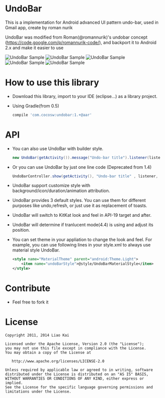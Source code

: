 UndoBar
=======

This is a implementation for Android advanced UI pattern undo-bar, used in Gmail app, create by roman nurik

UndoBar was modified from Roman(@romannurik)'s undobar concept (https://code.google.com/p/romannurik-code/), and backport it to Android 2.x and make it easier to use

![UndoBar Sample](https://github.com/soarcn/UndoBar/blob/master/art/kitkat.png?raw=true)
![UndoBar Sample](https://github.com/soarcn/UndoBar/blob/master/art/redo.png?raw=true)
![UndoBar Sample](https://github.com/soarcn/UndoBar/blob/master/art/refresh.png?raw=true)
![UndoBar Sample](https://github.com/soarcn/UndoBar/blob/master/art/customize.png?raw=true)
![UndoBar Sample](https://github.com/soarcn/UndoBar/blob/master/art/material.png?raw=true)


How to use this library
=======

- Download this library, import to your IDE (eclipse...) as a library project.
- Using Gradle(from 0.5)

    ```groovy
    compile 'com.cocosw:undobar:1.+@aar' 
    ```


API
=======

- You can also use UndoBar with builder style.

    ``` java
    new UndoBar(getActivity()).message("Undo-bar title").listener(listener).show();
    ```
- Or you can use UndoBar by just one line code (Deprecated from 1.4)
    
    ``` java
    UndoBarController.show(getActivity(), "Undo-bar title" , listener, undoToken);
    ```

- UndoBar support customize style with background/icon/duration/animation attribution.
- UndoBar provides 3 default styles. You can use them for different purposes like undo,refresh, or just use it as replacement of toasts.
- UndoBar will switch to KitKat look and feel in API-19 target and after.
- UndoBar will determine if tranlucent mode(4.4) is using and adjust its position.
- You can set theme in your appliation to change the look and feel. For example, you can use following lines in your style.xml to always use material style UndoBar.

    ```xml
    <style name="MaterialTheme" parent="android:Theme.Light">
        <item name="undoBarStyle">@style/UndoBarMaterialStyle</item>
    </style>
    ```

Contribute
=======

- Feel free to fork it


License
=======

    Copyright 2011, 2014 Liao Kai

    Licensed under the Apache License, Version 2.0 (the "License");
    you may not use this file except in compliance with the License.
    You may obtain a copy of the License at

       http://www.apache.org/licenses/LICENSE-2.0

    Unless required by applicable law or agreed to in writing, software
    distributed under the License is distributed on an "AS IS" BASIS,
    WITHOUT WARRANTIES OR CONDITIONS OF ANY KIND, either express or implied.
    See the License for the specific language governing permissions and
    limitations under the License.
